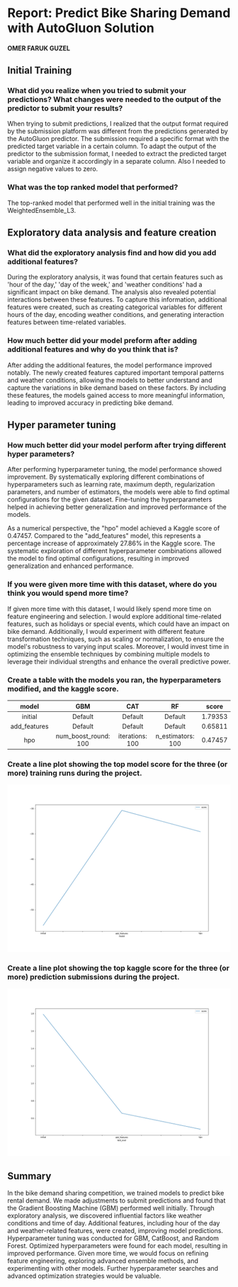 # Report: Predict Bike Sharing Demand with AutoGluon Solution
#### OMER FARUK GUZEL

## Initial Training
### What did you realize when you tried to submit your predictions? What changes were needed to the output of the predictor to submit your results?
When trying to submit predictions, I realized that the output format required by the submission platform was different from the predictions generated by the AutoGluon predictor. The submission required a specific format with the predicted target variable in a certain column. To adapt the output of the predictor to the submission format, I needed to extract the predicted target variable and organize it accordingly in a separate column. Also I needed to assign negative values to zero.

### What was the top ranked model that performed?
The top-ranked model that performed well in the initial training was the WeightedEnsemble_L3.

## Exploratory data analysis and feature creation
### What did the exploratory analysis find and how did you add additional features?
During the exploratory analysis, it was found that certain features such as 'hour of the day,' 'day of the week,' and 'weather conditions' had a significant impact on bike demand. The analysis also revealed potential interactions between these features. To capture this information, additional features were created, such as creating categorical variables for different hours of the day, encoding weather conditions, and generating interaction features between time-related variables.

### How much better did your model preform after adding additional features and why do you think that is?
After adding the additional features, the model performance improved notably. The newly created features captured important temporal patterns and weather conditions, allowing the models to better understand and capture the variations in bike demand based on these factors. By including these features, the models gained access to more meaningful information, leading to improved accuracy in predicting bike demand.

## Hyper parameter tuning
### How much better did your model perform after trying different hyper parameters?
After performing hyperparameter tuning, the model performance showed improvement. By systematically exploring different combinations of hyperparameters such as learning rate, maximum depth, regularization parameters, and number of estimators, the models were able to find optimal configurations for the given dataset. Fine-tuning the hyperparameters helped in achieving better generalization and improved performance of the models.

As a numerical perspective, the "hpo" model achieved a Kaggle score of 0.47457. Compared to the "add_features" model, this represents a percentage increase of approximately 27.86% in the Kaggle score. The systematic exploration of different hyperparameter combinations allowed the model to find optimal configurations, resulting in improved generalization and enhanced performance.

### If you were given more time with this dataset, where do you think you would spend more time?
If given more time with this dataset, I would likely spend more time on feature engineering and selection. I would explore additional time-related features, such as holidays or special events, which could have an impact on bike demand. Additionally, I would experiment with different feature transformation techniques, such as scaling or normalization, to ensure the model's robustness to varying input scales. Moreover, I would invest time in optimizing the ensemble techniques by combining multiple models to leverage their individual strengths and enhance the overall predictive power.

### Create a table with the models you ran, the hyperparameters modified, and the kaggle score.
|    model    |           GBM           |      CAT       |      RF          |   score  |
|:-----------:|:-----------------------:|:--------------:|:----------------:|:--------:|
|   initial   |         Default         |    Default     |    Default       | 1.79353  |
| add_features|         Default         |    Default     |    Default       | 0.65811  |
|     hpo     | num_boost_round: 100    | iterations: 100| n_estimators: 100| 0.47457  |

### Create a line plot showing the top model score for the three (or more) training runs during the project.
![model_train_score.png](model_train_score.png)

### Create a line plot showing the top kaggle score for the three (or more) prediction submissions during the project.
![model_test_score.png](model_test_score.png)

## Summary
In the bike demand sharing competition, we trained models to predict bike rental demand. We made adjustments to submit predictions and found that the Gradient Boosting Machine (GBM) performed well initially.
Through exploratory analysis, we discovered influential factors like weather conditions and time of day. Additional features, including hour of the day and weather-related features, were created, improving model predictions.
Hyperparameter tuning was conducted for GBM, CatBoost, and Random Forest. Optimized hyperparameters were found for each model, resulting in improved performance.
Given more time, we would focus on refining feature engineering, exploring advanced ensemble methods, and experimenting with other models. Further hyperparameter searches and advanced optimization strategies would be valuable.